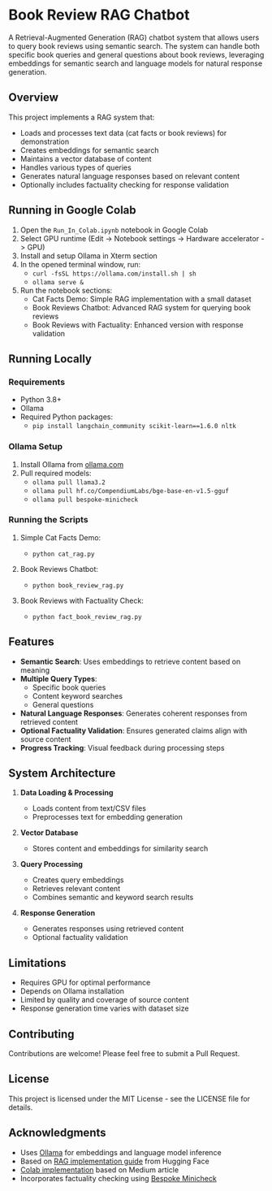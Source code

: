 # Book Review RAG Chatbot

A Retrieval-Augmented Generation (RAG) chatbot system that allows users to query book reviews using semantic search. The system can handle both specific book queries and general questions about book reviews, leveraging embeddings for semantic search and language models for natural response generation.

## Overview

This project implements a RAG system that:
- Loads and processes text data (cat facts or book reviews) for demonstration
- Creates embeddings for semantic search  
- Maintains a vector database of content
- Handles various types of queries
- Generates natural language responses based on relevant content
- Optionally includes factuality checking for response validation

## Running in Google Colab

1. Open the ```Run_In_Colab.ipynb``` notebook in Google Colab
2. Select GPU runtime (Edit -> Notebook settings -> Hardware accelerator -> GPU)
3. Install and setup Ollama in Xterm section
4. In the opened terminal window, run:
   - ```curl -fsSL https://ollama.com/install.sh | sh```
   - ```ollama serve &```
5. Run the notebook sections:
   - Cat Facts Demo: Simple RAG implementation with a small dataset
   - Book Reviews Chatbot: Advanced RAG system for querying book reviews  
   - Book Reviews with Factuality: Enhanced version with response validation

## Running Locally

### Requirements
- Python 3.8+
- Ollama
- Required Python packages:
   - ```pip install langchain_community scikit-learn==1.6.0 nltk```

### Ollama Setup

1. Install Ollama from [ollama.com](http://ollama.com)
2. Pull required models:
   - ```ollama pull llama3.2```
   - ```ollama pull hf.co/CompendiumLabs/bge-base-en-v1.5-gguf```
   - ```ollama pull bespoke-minicheck```

### Running the Scripts

1. Simple Cat Facts Demo:
   - ```python cat_rag.py```

2. Book Reviews Chatbot:
   - ```python book_review_rag.py```

3. Book Reviews with Factuality Check:
   - ```python fact_book_review_rag.py```

## Features

- **Semantic Search**: Uses embeddings to retrieve content based on meaning
- **Multiple Query Types**:
   - Specific book queries
   - Content keyword searches
   - General questions
- **Natural Language Responses**: Generates coherent responses from retrieved content
- **Optional Factuality Validation**: Ensures generated claims align with source content
- **Progress Tracking**: Visual feedback during processing steps

## System Architecture

1. **Data Loading & Processing**
   - Loads content from text/CSV files
   - Preprocesses text for embedding generation

2. **Vector Database**
   - Stores content and embeddings for similarity search

3. **Query Processing**
   - Creates query embeddings
   - Retrieves relevant content
   - Combines semantic and keyword search results

4. **Response Generation**
   - Generates responses using retrieved content
   - Optional factuality validation

## Limitations

- Requires GPU for optimal performance
- Depends on Ollama installation
- Limited by quality and coverage of source content
- Response generation time varies with dataset size

## Contributing

Contributions are welcome! Please feel free to submit a Pull Request.

## License

This project is licensed under the MIT License - see the LICENSE file for details.

## Acknowledgments

- Uses [Ollama](https://ollama.com) for embeddings and language model inference
- Based on [RAG implementation guide](https://huggingface.co/blog/ngxson/make-your-own-rag) from Hugging Face
- [Colab implementation](https://medium.com/cool-devs/how-to-run-ollama-on-google-colab-ffc1713b64c9) based on Medium article
- Incorporates factuality checking using [Bespoke Minicheck](https://ollama.com/library/bespoke-minicheck)
